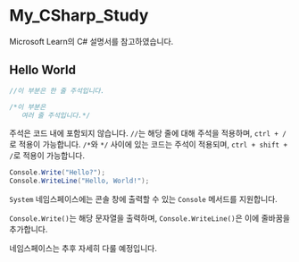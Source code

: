 # My_CSharp_Study

Microsoft Learn의 C# 설명서를 참고하였습니다.

## Hello World

```cs
//이 부분은 한 줄 주석입니다.

/*이 부분은
   여러 줄 주석입니다.*/
```
주석은 코드 내에 포함되지 않습니다.
`//`는 해당 줄에 대해 주석을 적용하며, `ctrl + /`로 적용이 가능합니다.
`/*`와 `*/` 사이에 있는 코드는 주석이 적용되며, `ctrl + shift + /`로 적용이 가능합니다.

```cs
Console.Write("Hello?");
Console.WriteLine("Hello, World!");
```
`System` 네임스페이스에는 콘솔 창에 출력할 수 있는 `Console` 메서드를 지원합니다.

`Console.Write()`는 해당 문자열을 출력하며, `Console.WriteLine()`은 이에 줄바꿈을 추가합니다.

네임스페이스는 추후 자세히 다룰 예정입니다.
